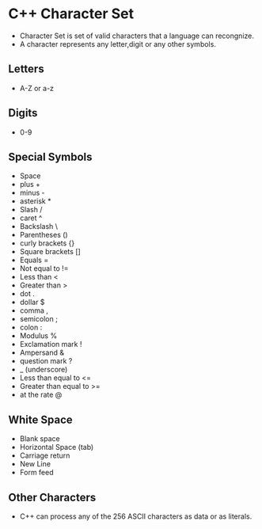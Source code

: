 # C++ Character Set 
 - Character Set is set of valid characters that a language can recongnize.
 - A character represents any letter,digit or any other symbols.

## Letters
 - A-Z or a-z

## Digits
 - 0-9

## Special Symbols
 - Space
 - plus +
 - minus -
 - asterisk  *
 - Slash  /
 - caret ^
 - Backslash \
 - Parentheses  ()
 - curly brackets {}
 - Square brackets []
 - Equals =
 - Not equal to !=
 - Less than <
 - Greater than >
 - dot .
 - dollar $
 - comma ,
 - semicolon ;
 - colon : 
 - Modulus % 
 - Exclamation mark !
 - Ampersand &
 - question mark ?
 - _ (underscore)
 - Less than equal to <=
 - Greater than equal to >=
 - at the rate @

## White Space
 - Blank space
 - Horizontal Space (tab)
 - Carriage return
 - New Line
 - Form feed

## Other Characters
 - C++ can process any of the 256 ASCII characters as data or as literals.



